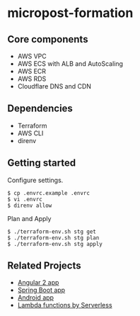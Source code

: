 # micropost-formation

## Core components

* AWS VPC
* AWS ECS with ALB and AutoScaling
* AWS ECR
* AWS RDS
* Cloudflare DNS and CDN

## Dependencies

* Terraform
* AWS CLI
* direnv

## Getting started

Configure settings.

```
$ cp .envrc.example .envrc
$ vi .envrc
$ direnv allow
```

Plan and Apply

```
$ ./terraform-env.sh stg get
$ ./terraform-env.sh stg plan
$ ./terraform-env.sh stg apply
```

## Related Projects

* [Angular 2 app](https://github.com/springboot-angular2-tutorial/angular2-app)
* [Spring Boot app](https://github.com/springboot-angular2-tutorial/boot-app)
* [Android app](https://github.com/springboot-angular2-tutorial/android-app)
* [Lambda functions by Serverless](https://github.com/springboot-angular2-tutorial/micropost-functions)
